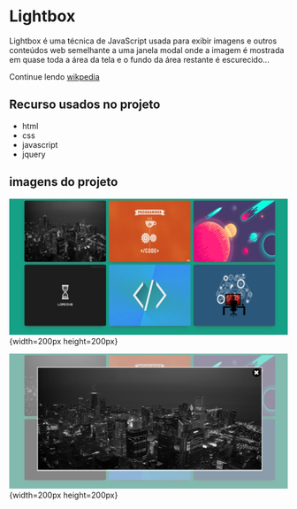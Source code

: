 # Lightbox

Lightbox é uma técnica de JavaScript usada para exibir imagens e outros conteúdos web semelhante a uma janela modal onde a imagem é mostrada em quase toda a área da tela e o fundo da área restante é escurecido...

Continue lendo [wikpedia](https://pt.wikipedia.org/wiki/Lightbox_(script))

## Recurso usados no projeto

- html
- css
- javascript
- jquery

## imagens do projeto

![imagem do projeto](https://github.com/Thailo-Eduardo/Lightbox/blob/master/imagens/imagem%20projeto%201.jpg){width=200px height=200px}

![imagem do projeto](https://github.com/Thailo-Eduardo/Lightbox/blob/master/imagens/imagem%20projeto%202.jpg){width=200px height=200px}